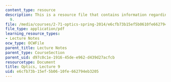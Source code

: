 ```yaml
---
content_type: resource
description: This is a resource file that contains information regarding optics lecture
  9.
file: /media/courses/2-71-optics-spring-2014/e6cfb73b15ef5b0610fe662794eb3205_MIT2_71S14_lec9_notes.pdf
file_type: application/pdf
learning_resource_types:
- Lecture Notes
ocw_type: OCWFile
parent_title: Lecture Notes
parent_type: CourseSection
parent_uid: d97c0c1e-1916-45de-e962-d439d27acfcb
resourcetype: Document
title: Optics, Lecture 9
uid: e6cfb73b-15ef-5b06-10fe-662794eb3205
---
```

